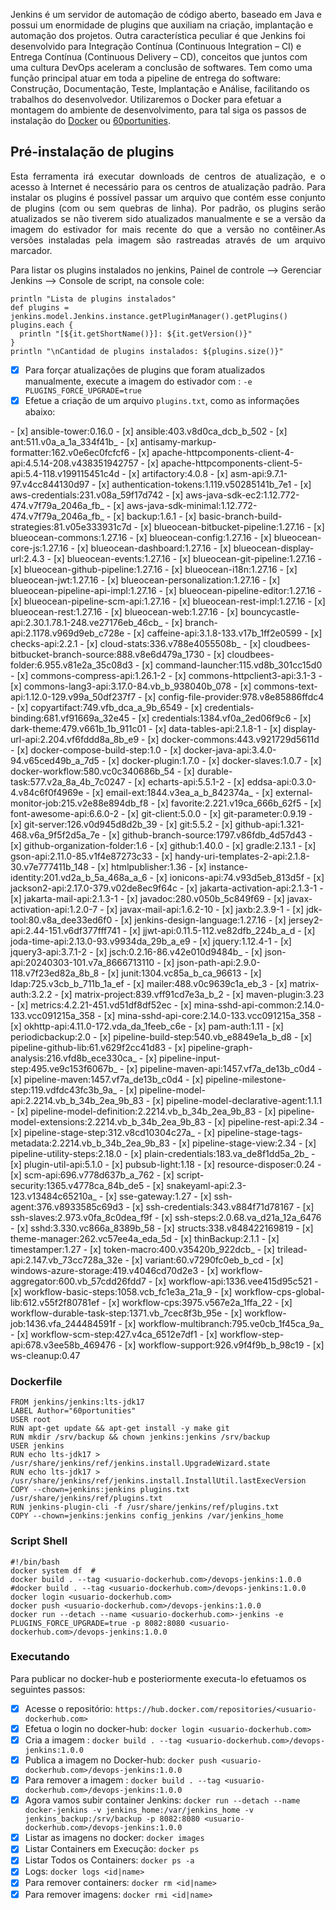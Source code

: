 Jenkins é um servidor de automação de código aberto, baseado em Java e possui um enormidade de plugins que auxiliam na criação, implantação e automação dos projetos.
Outra característica peculiar é que Jenkins foi desenvolvido para Integração Contínua (Continuous Integration – CI) e Entrega Contínua (Continuous Delivery – CD), conceitos que juntos com uma cultura DevOps aceleram a conclusão de softwares.
Tem como uma função principal atuar em toda a pipeline de entrega do software: Construção, Documentação, Teste, Implantação e Análise, facilitando os trabalhos do desenvolvedor.
Utilizaremos o Docker para efetuar a montagem do ambiente de desenvolvimento, para tal siga os passos de instalação do [Docker](https://docs.docker.com/get-started/get-docker/) ou [60portunities](recipe_60pportunities_conf_docker).

## Pré-instalação de plugins
<p align="justify">Esta ferramenta irá executar downloads de centros de atualização, e o acesso à Internet é necessário para os centros de atualização padrão. Para instalar os plugins é possível passar um arquivo que contém esse conjunto de plugins (com ou sem quebras de linha). Por padrão, os plugins serão atualizados se não tiverem sido atualizados manualmente e se a versão da imagem do estivador for mais recente do que a versão no contêiner.As versões instaladas pela imagem são rastreadas através de um arquivo marcador.</p>

Para listar os plugins instalados no jenkins, Painel de controle --> Gerenciar Jenkins --> Console de script, na console cole:

```
println "Lista de plugins instalados"
def plugins = jenkins.model.Jenkins.instance.getPluginManager().getPlugins()
plugins.each {
  println "[${it.getShortName()}]: ${it.getVersion()}"
}
println "\nCantidad de plugins instalados: ${plugins.size()}"
```

- [x] Para forçar atualizações de plugins que foram atualizados manualmente, execute a imagem do estivador com : `-e PLUGINS_FORCE_UPGRADE=true`
- [x] Efetue a criação de um arquivo `plugins.txt`, como as informações abaixo:

<div class="mdx-columns2" markdown>
- [x] ansible-tower:0.16.0
- [x] ansible:403.v8d0ca_dcb_b_502
- [x] ant:511.v0a_a_1a_334f41b_
- [x] antisamy-markup-formatter:162.v0e6ec0fcfcf6
- [x] apache-httpcomponents-client-4-api:4.5.14-208.v438351942757
- [x] apache-httpcomponents-client-5-api:5.4-118.v199115451c4d
- [x] artifactory:4.0.8
- [x] asm-api:9.7.1-97.v4cc844130d97
- [x] authentication-tokens:1.119.v50285141b_7e1
- [x] aws-credentials:231.v08a_59f17d742
- [x] aws-java-sdk-ec2:1.12.772-474.v7f79a_2046a_fb_
- [x] aws-java-sdk-minimal:1.12.772-474.v7f79a_2046a_fb_
- [x] backup:1.6.1
- [x] basic-branch-build-strategies:81.v05e333931c7d
- [x] blueocean-bitbucket-pipeline:1.27.16
- [x] blueocean-commons:1.27.16
- [x] blueocean-config:1.27.16
- [x] blueocean-core-js:1.27.16
- [x] blueocean-dashboard:1.27.16
- [x] blueocean-display-url:2.4.3
- [x] blueocean-events:1.27.16
- [x] blueocean-git-pipeline:1.27.16
- [x] blueocean-github-pipeline:1.27.16
- [x] blueocean-i18n:1.27.16
- [x] blueocean-jwt:1.27.16
- [x] blueocean-personalization:1.27.16
- [x] blueocean-pipeline-api-impl:1.27.16
- [x] blueocean-pipeline-editor:1.27.16
- [x] blueocean-pipeline-scm-api:1.27.16
- [x] blueocean-rest-impl:1.27.16
- [x] blueocean-rest:1.27.16
- [x] blueocean-web:1.27.16
- [x] bouncycastle-api:2.30.1.78.1-248.ve27176eb_46cb_
- [x] branch-api:2.1178.v969d9eb_c728e
- [x] caffeine-api:3.1.8-133.v17b_1ff2e0599
- [x] checks-api:2.2.1
- [x] cloud-stats:336.v788e4055508b_
- [x] cloudbees-bitbucket-branch-source:888.v8e6d479a_1730
- [x] cloudbees-folder:6.955.v81e2a_35c08d3
- [x] command-launcher:115.vd8b_301cc15d0
- [x] commons-compress-api:1.26.1-2
- [x] commons-httpclient3-api:3.1-3
- [x] commons-lang3-api:3.17.0-84.vb_b_938040b_078
- [x] commons-text-api:1.12.0-129.v99a_50df237f7
- [x] config-file-provider:978.v8e85886ffdc4
- [x] copyartifact:749.vfb_dca_a_9b_6549
- [x] credentials-binding:681.vf91669a_32e45
- [x] credentials:1384.vf0a_2ed06f9c6
- [x] dark-theme:479.v661b_1b_911c01
- [x] data-tables-api:2.1.8-1
- [x] display-url-api:2.204.vf6fddd8a_8b_e9
- [x] docker-commons:443.v921729d5611d
- [x] docker-compose-build-step:1.0
- [x] docker-java-api:3.4.0-94.v65ced49b_a_7d5
- [x] docker-plugin:1.7.0
- [x] docker-slaves:1.0.7
- [x] docker-workflow:580.vc0c340686b_54
- [x] durable-task:577.v2a_8a_4b_7c0247
- [x] echarts-api:5.5.1-2
- [x] eddsa-api:0.3.0-4.v84c6f0f4969e
- [x] email-ext:1844.v3ea_a_b_842374a_
- [x] external-monitor-job:215.v2e88e894db_f8
- [x] favorite:2.221.v19ca_666b_62f5
- [x] font-awesome-api:6.6.0-2
- [x] git-client:5.0.0
- [x] git-parameter:0.9.19
- [x] git-server:126.v0d945d8d2b_39
- [x] git:5.5.2
- [x] github-api:1.321-468.v6a_9f5f2d5a_7e
- [x] github-branch-source:1797.v86fdb_4d57d43
- [x] github-organization-folder:1.6
- [x] github:1.40.0
- [x] gradle:2.13.1
- [x] gson-api:2.11.0-85.v1f4e87273c33
- [x] handy-uri-templates-2-api:2.1.8-30.v7e777411b_148
- [x] htmlpublisher:1.36
- [x] instance-identity:201.vd2a_b_5a_468a_a_6
- [x] ionicons-api:74.v93d5eb_813d5f
- [x] jackson2-api:2.17.0-379.v02de8ec9f64c
- [x] jakarta-activation-api:2.1.3-1
- [x] jakarta-mail-api:2.1.3-1
- [x] javadoc:280.v050b_5c849f69
- [x] javax-activation-api:1.2.0-7
- [x] javax-mail-api:1.6.2-10
- [x] jaxb:2.3.9-1
- [x] jdk-tool:80.v8a_dee33ed6f0
- [x] jenkins-design-language:1.27.16
- [x] jersey2-api:2.44-151.v6df377fff741
- [x] jjwt-api:0.11.5-112.ve82dfb_224b_a_d
- [x] joda-time-api:2.13.0-93.v9934da_29b_a_e9
- [x] jquery:1.12.4-1
- [x] jquery3-api:3.7.1-2
- [x] jsch:0.2.16-86.v42e010d9484b_
- [x] json-api:20240303-101.v7a_8666713110
- [x] json-path-api:2.9.0-118.v7f23ed82a_8b_8
- [x] junit:1304.vc85a_b_ca_96613
- [x] ldap:725.v3cb_b_711b_1a_ef
- [x] mailer:488.v0c9639c1a_eb_3
- [x] matrix-auth:3.2.2
- [x] matrix-project:839.vff91cd7e3a_b_2
- [x] maven-plugin:3.23
- [x] metrics:4.2.21-451.vd51df8df52ec
- [x] mina-sshd-api-common:2.14.0-133.vcc091215a_358
- [x] mina-sshd-api-core:2.14.0-133.vcc091215a_358
- [x] okhttp-api:4.11.0-172.vda_da_1feeb_c6e
- [x] pam-auth:1.11
- [x] periodicbackup:2.0
- [x] pipeline-build-step:540.vb_e8849e1a_b_d8
- [x] pipeline-github-lib:61.v629f2cc41d83
- [x] pipeline-graph-analysis:216.vfd8b_ece330ca_
- [x] pipeline-input-step:495.ve9c153f6067b_
- [x] pipeline-maven-api:1457.vf7a_de13b_c0d4
- [x] pipeline-maven:1457.vf7a_de13b_c0d4
- [x] pipeline-milestone-step:119.vdfdc43fc3b_9a_
- [x] pipeline-model-api:2.2214.vb_b_34b_2ea_9b_83
- [x] pipeline-model-declarative-agent:1.1.1
- [x] pipeline-model-definition:2.2214.vb_b_34b_2ea_9b_83
- [x] pipeline-model-extensions:2.2214.vb_b_34b_2ea_9b_83
- [x] pipeline-rest-api:2.34
- [x] pipeline-stage-step:312.v8cd10304c27a_
- [x] pipeline-stage-tags-metadata:2.2214.vb_b_34b_2ea_9b_83
- [x] pipeline-stage-view:2.34
- [x] pipeline-utility-steps:2.18.0
- [x] plain-credentials:183.va_de8f1dd5a_2b_
- [x] plugin-util-api:5.1.0
- [x] pubsub-light:1.18
- [x] resource-disposer:0.24
- [x] scm-api:696.v778d637b_a_762
- [x] script-security:1365.v4778ca_84b_de5
- [x] snakeyaml-api:2.3-123.v13484c65210a_
- [x] sse-gateway:1.27
- [x] ssh-agent:376.v8933585c69d3
- [x] ssh-credentials:343.v884f71d78167
- [x] ssh-slaves:2.973.v0fa_8c0dea_f9f
- [x] ssh-steps:2.0.68.va_d21a_12a_6476
- [x] sshd:3.330.vc866a_8389b_58
- [x] structs:338.v848422169819
- [x] theme-manager:262.vc57ee4a_eda_5d
- [x] thinBackup:2.1.1
- [x] timestamper:1.27
- [x] token-macro:400.v35420b_922dcb_
- [x] trilead-api:2.147.vb_73cc728a_32e
- [x] variant:60.v7290fc0eb_b_cd
- [x] windows-azure-storage:419.v4046cd70d2e3
- [x] workflow-aggregator:600.vb_57cdd26fdd7
- [x] workflow-api:1336.vee415d95c521
- [x] workflow-basic-steps:1058.vcb_fc1e3a_21a_9
- [x] workflow-cps-global-lib:612.v55f2f80781ef
- [x] workflow-cps:3975.v567e2a_1ffa_22
- [x] workflow-durable-task-step:1371.vb_7cec8f3b_95e
- [x] workflow-job:1436.vfa_244484591f
- [x] workflow-multibranch:795.ve0cb_1f45ca_9a_
- [x] workflow-scm-step:427.v4ca_6512e7df1
- [x] workflow-step-api:678.v3ee58b_469476
- [x] workflow-support:926.v9f4f9b_b_98c19
- [x] ws-cleanup:0.47
</div>

### Dockerfile
```
FROM jenkins/jenkins:lts-jdk17
LABEL Author="60portunities"
USER root
RUN apt-get update && apt-get install -y make git
RUN mkdir /srv/backup && chown jenkins:jenkins /srv/backup
USER jenkins
RUN echo lts-jdk17 > /usr/share/jenkins/ref/jenkins.install.UpgradeWizard.state
RUN echo lts-jdk17 > /usr/share/jenkins/ref/jenkins.install.InstallUtil.lastExecVersion
COPY --chown=jenkins:jenkins plugins.txt /usr/share/jenkins/ref/plugins.txt
RUN jenkins-plugin-cli -f /usr/share/jenkins/ref/plugins.txt
COPY --chown=jenkins:jenkins config_jenkins /var/jenkins_home
```

### Script Shell
```
#!/bin/bash
docker system df  #
docker build . --tag <usuario-dockerhub.com>/devops-jenkins:1.0.0
#docker build . --tag <usuario-dockerhub.com>/devops-jenkins:1.0.0
docker login <usuario-dockerhub.com>
docker push <usuario-dockerhub.com>/devops-jenkins:1.0.0
docker run --detach --name <usuario-dockerhub.com>-jenkins -e PLUGINS_FORCE_UPGRADE=true -p 8082:8080 <usuario-dockerhub.com>/devops-jenkins:1.0.0
```

### Executando
Para publicar no docker-hub e posteriormente executa-lo efetuamos os seguintes passos:

- [x] Acesse o repositório: `https://hub.docker.com/repositories/<usuario-dockerhub.com>`
- [x] Efetua o login no docker-hub: `docker login <usuario-dockerhub.com>`
- [x] Cria a imagem : `docker build . --tag <usuario-dockerhub.com>/devops-jenkins:1.0.0`
- [x] Publica a imagem no Docker-hub: `docker push <usuario-dockerhub.com>/devops-jenkins:1.0.0`
- [x] Para remover a imagem : `docker build . --tag <usuario-dockerhub.com>/devops-jenkins:1.0.0`
- [x] Agora vamos subir container Jenkins: `docker run --detach --name docker-jenkins -v jenkins_home:/var/jenkins_home -v jenkins_backup:/srv/backup -p 8082:8080 <usuario-dockerhub.com>/devops-jenkins:1.0.0`
- [x] Listar as imagens no docker: `docker images`
- [x] Listar Containers em Execução: `docker ps`
- [x]  Listar Todos os Containers: `docker ps -a`
- [x] Logs: `docker logs <id|name>`
- [x] Para remover containers: `docker rm <id|name>`
- [x] Para remover imagens: `docker rmi <id|name>`
